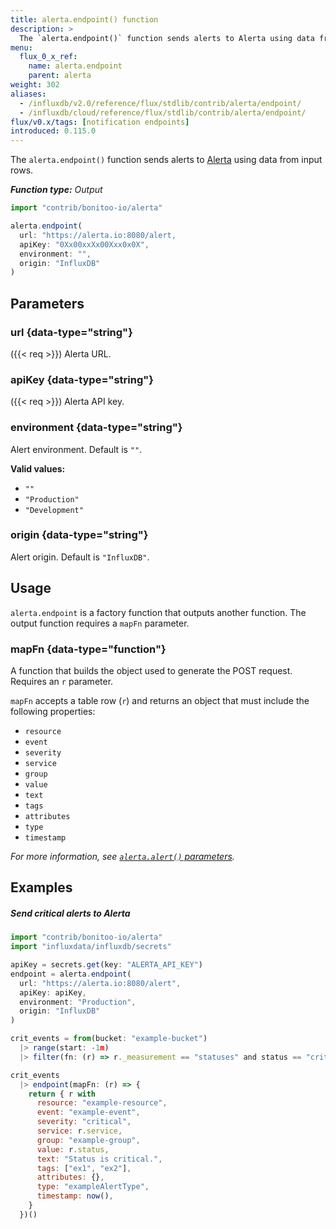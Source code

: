```yaml
---
title: alerta.endpoint() function
description: >
  The `alerta.endpoint()` function sends alerts to Alerta using data from input rows.
menu:
  flux_0_x_ref:
    name: alerta.endpoint
    parent: alerta
weight: 302
aliases:
  - /influxdb/v2.0/reference/flux/stdlib/contrib/alerta/endpoint/
  - /influxdb/cloud/reference/flux/stdlib/contrib/alerta/endpoint/
flux/v0.x/tags: [notification endpoints]
introduced: 0.115.0
---
```


The `alerta.endpoint()` function sends alerts to [Alerta](https://alerta.io/)
using data from input rows.

_**Function type:** Output_

```js
import "contrib/bonitoo-io/alerta"

alerta.endpoint(
  url: "https://alerta.io:8080/alert,
  apiKey: "0Xx00xxXx00Xxx0x0X",
  environment: "",
  origin: "InfluxDB"
)
```

## Parameters

### url {data-type="string"}
({{< req >}})
Alerta URL.

### apiKey {data-type="string"}
({{< req >}})
Alerta API key.

### environment {data-type="string"}
Alert environment.
Default is `""`.

**Valid values:**

- `""`
- `"Production"`
- `"Development"`

### origin {data-type="string"}
Alert origin.
Default is `"InfluxDB"`.

## Usage
`alerta.endpoint` is a factory function that outputs another function.
The output function requires a `mapFn` parameter.

### mapFn {data-type="function"}
A function that builds the object used to generate the POST request.
Requires an `r` parameter.

`mapFn` accepts a table row (`r`) and returns an object that must include the
following properties:

- `resource`
- `event`
- `severity`
- `service`
- `group`
- `value`
- `text`
- `tags`
- `attributes`
- `type`
- `timestamp`

_For more information, see [`alerta.alert()` parameters](/flux/v0.x/stdlib/contrib/bonitoo-io/alerta/alert/#parameters)._

## Examples

##### Send critical alerts to Alerta
```js
import "contrib/bonitoo-io/alerta"
import "influxdata/influxdb/secrets"

apiKey = secrets.get(key: "ALERTA_API_KEY")
endpoint = alerta.endpoint(
  url: "https://alerta.io:8080/alert",
  apiKey: apiKey,
  environment: "Production",
  origin: "InfluxDB"
)

crit_events = from(bucket: "example-bucket")
  |> range(start: -1m)
  |> filter(fn: (r) => r._measurement == "statuses" and status == "crit")

crit_events
  |> endpoint(mapFn: (r) => {
    return { r with
      resource: "example-resource",
      event: "example-event",
      severity: "critical",
      service: r.service,
      group: "example-group",
      value: r.status,
      text: "Status is critical.",
      tags: ["ex1", "ex2"],
      attributes: {},
      type: "exampleAlertType",
      timestamp: now(),
    }
  })()
```
